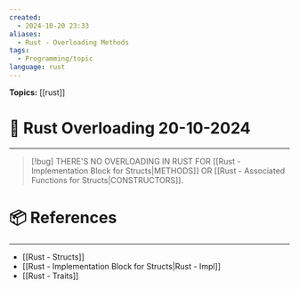 ```yaml
---
created:
  - 2024-10-20 23:33
aliases:
  - Rust - Overloading Methods
tags:
  - Programming/topic
language: rust
---
```


**Topics:** [[rust]]

# 📃 Rust Overloading 20-10-2024

---
> [!bug] THERE'S NO OVERLOADING IN RUST FOR [[Rust - Implementation Block for Structs|METHODS]] OR [[Rust - Associated Functions for Structs|CONSTRUCTORS]].

# 📦 References
---
- [[Rust - Structs]]
- [[Rust - Implementation Block for Structs|Rust - Impl]]
- [[Rust - Traits]]

